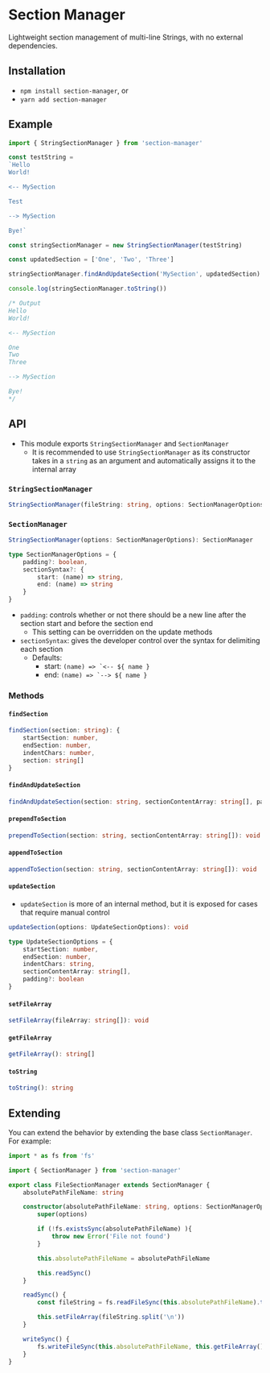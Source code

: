 # Section Manager

Lightweight section management of multi-line Strings, with no external dependencies.

## Installation

- `npm install section-manager`, or
- `yarn add section-manager`

## Example

```typescript
import { StringSectionManager } from 'section-manager'

const testString = 
`Hello
World!

<-- MySection

Test

--> MySection

Bye!`

const stringSectionManager = new StringSectionManager(testString)

const updatedSection = ['One', 'Two', 'Three']

stringSectionManager.findAndUpdateSection('MySection', updatedSection)

console.log(stringSectionManager.toString())
```

```typescript
/* Output
Hello
World!

<-- MySection

One
Two
Three

--> MySection

Bye!
*/

```

## API

- This module exports `StringSectionManager` and `SectionManager`
    - It is recommended to use `StringSectionManager` as its constructor takes in a `string` as an argument and automatically assigns it to the internal array

### `StringSectionManager`
```typescript
StringSectionManager(fileString: string, options: SectionManagerOptions): StringSectionManager
```

### `SectionManager`
```typescript
StringSectionManager(options: SectionManagerOptions): SectionManager
```

```typescript
type SectionManagerOptions = {
    padding?: boolean,
    sectionSyntax?: {
        start: (name) => string,
        end: (name) => string
    }
}
```

- `padding`: controls whether or not there should be a new line after the section start and before the section end
    - This setting can be overridden on the update methods
- `sectionSyntax`: gives the developer control over the syntax for delimiting each section
    - Defaults:
        - start: ``(name) => `<-- ${ name }``
        - end: ``(name) => `--> ${ name }``

### Methods

#### `findSection`
```typescript
findSection(section: string): {
    startSection: number,
    endSection: number,
    indentChars: number,
    section: string[]
}
```

#### `findAndUpdateSection`
```typescript
findAndUpdateSection(section: string, sectionContentArray: string[], padding?: boolean): void
```

#### `prependToSection`
```typescript
prependToSection(section: string, sectionContentArray: string[]): void
```

#### `appendToSection`
```typescript
appendToSection(section: string, sectionContentArray: string[]): void
```

#### `updateSection`
- `updateSection` is more of an internal method, but it is exposed for cases that require manual control

```typescript
updateSection(options: UpdateSectionOptions): void
```

```typescript
type UpdateSectionOptions = {
    startSection: number,
    endSection: number,
    indentChars: string,
    sectionContentArray: string[],
    padding?: boolean
}
```

#### `setFileArray`
```typescript
setFileArray(fileArray: string[]): void
```

#### `getFileArray`
```typescript
getFileArray(): string[]
```

#### `toString`
```typescript
toString(): string
```

## Extending

You can extend the behavior by extending the base class `SectionManager`. For example:

```typescript
import * as fs from 'fs'

import { SectionManager } from 'section-manager'

export class FileSectionManager extends SectionManager {
    absolutePathFileName: string

    constructor(absolutePathFileName: string, options: SectionManagerOptions) {
        super(options)

        if (!fs.existsSync(absolutePathFileName) ){
            throw new Error('File not found')
        }

        this.absolutePathFileName = absolutePathFileName

        this.readSync()
    }

    readSync() {
        const fileString = fs.readFileSync(this.absolutePathFileName).toString()

        this.setFileArray(fileString.split('\n'))
    }

    writeSync() {
        fs.writeFileSync(this.absolutePathFileName, this.getFileArray().join('\n'))
    }
}
```
